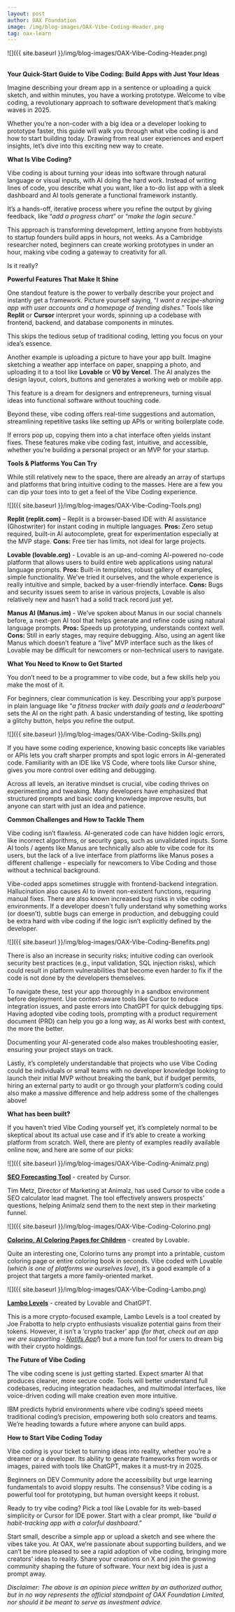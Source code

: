 ```yaml
---
layout: post
author: OAX Foundation
image: /img/blog-images/OAX-Vibe-Coding-Header.png
tag: oax-learn
---
```


![]({{ site.baseurl }}/img/blog-images/OAX-Vibe-Coding-Header.png)

<br><b>Your Quick-Start Guide to Vibe Coding: Build Apps with Just Your Ideas</b>

Imagine describing your dream app in a sentence or uploading a quick sketch, and within minutes, you have a working prototype. Welcome to vibe coding, a revolutionary approach to software development that’s making waves in 2025. 

Whether you’re a non-coder with a big idea or a developer looking to prototype faster, this guide will walk you through what vibe coding is and how to start building today. Drawing from real user experiences and expert insights, let’s dive into this exciting new way to create.

<b>What Is Vibe Coding?</b>

Vibe coding is about turning your ideas into software through natural language or visual inputs, with AI doing the hard work. Instead of writing lines of code, you describe what you want, like a to-do list app with a sleek dashboard and AI tools generate a functional framework instantly. 

It’s a hands-off, iterative process where you refine the output by giving feedback, like “<i>add a progress chart</i>” or “<i>make the login secure</i>.”  

This approach is transforming development, letting anyone from hobbyists to startup founders build apps in hours, not weeks. As a Cambridge researcher noted, beginners can create working prototypes in under an hour, making vibe coding a gateway to creativity for all.

Is it really? 

<b>Powerful Features That Make It Shine</b>

One standout feature is the power to verbally describe your project and instantly get a framework. Picture yourself saying, “<i>I want a recipe-sharing app with user accounts and a homepage of trending dishes</i>.” Tools like <b>Replit</b> or <b>Cursor</b> interpret your words, spinning up a codebase with frontend, backend, and database components in minutes. 

This skips the tedious setup of traditional coding, letting you focus on your idea’s essence. 

Another example is uploading a picture to have your app built. Imagine sketching a weather app interface on paper, snapping a photo, and uploading it to a tool like <b>Lovable</b> or <b>V0 by Vercel</b>. 
The AI analyzes the design layout, colors, buttons and generates a working web or mobile app. 

This feature is a dream for designers and entrepreneurs, turning visual ideas into functional software without touching code. 

Beyond these, vibe coding offers real-time suggestions and automation, streamlining repetitive tasks like setting up APIs or writing boilerplate code. 

If errors pop up, copying them into a chat interface often yields instant fixes. These features make vibe coding fast, intuitive, and accessible, whether you’re building a personal project or an MVP for your startup.

<b>Tools & Platforms You Can Try</b>

While still relatively new to the space, there are already an array of startups and platforms that bring intuitive coding to the masses. Here are a few you can dip your toes into to get a feel of the Vibe Coding experience. 

![]({{ site.baseurl }}/img/blog-images/OAX-Vibe-Coding-Tools.png)

<b>Replit (replit.com)</b> – Replit is a browser-based IDE with AI assistance (Ghostwriter) for instant coding in multiple languages. <b>Pros:</b> Zero setup required, built-in AI autocomplete, great for experimentation especially at the MVP stage. <b>Cons:</b> Free tier has limits, not ideal for large projects.

<b>Lovable (lovable.org)</b> - Lovable is an up-and-coming AI-powered no-code platform that allows users to build entire web applications using natural language prompts. <b>Pros:</b> Built-in templates, robust gallery of examples, simple functionality. We’ve tried it ourselves, and the whole experience is really intuitive and simple, backed by a user-friendly interface. <b>Cons:</b> Bugs and security issues seem to arise in various projects, Lovable is also relatively new and hasn’t had a solid track record just yet. 

<b>Manus AI (Manus.im)</b> - We’ve spoken about Manus in our social channels before, a next-gen AI tool that helps generate and refine code using natural language prompts. <b>Pros:</b> Speeds up prototyping, understands context well. <b>Cons:</b> Still in early stages, may require debugging. Also, using an agent like Manus which doesn’t feature a “live” MVP interface such as the likes of Lovable may be difficult for newcomers or non-technical users to navigate. 

<b>What You Need to Know to Get Started</b>

You don’t need to be a programmer to vibe code, but a few skills help you make the most of it. 

For beginners, clear communication is key. Describing your app’s purpose in plain language like “<i>a fitness tracker with daily goals and a leaderboard</i>” sets the AI on the right path. A basic understanding of testing, like spotting a glitchy button, helps you refine the output. 

![]({{ site.baseurl }}/img/blog-images/OAX-Vibe-Coding-Skills.png)

If you have some coding experience, knowing basic concepts like variables or APIs lets you craft sharper prompts and spot logic errors in AI-generated code. Familiarity with an IDE like VS Code, where tools like Cursor shine, gives you more control over editing and debugging. 

Across all levels, an iterative mindset is crucial, vibe coding thrives on experimenting and tweaking. Many developers have emphasized that structured prompts and basic coding knowledge improve results, but anyone can start with just an idea and patience.

<b>Common Challenges and How to Tackle Them</b>

Vibe coding isn’t flawless. AI-generated code can have hidden logic errors, like incorrect algorithms, or security gaps, such as unvalidated inputs. Some AI tools / agents like Manus are technically also able to vibe code for its users, but the lack of a live interface from platforms like Manus poses a different challenge - especially for newcomers to Vibe Coding and those without a technical background. 

Vibe-coded apps sometimes struggle with frontend-backend integration. Hallucination also causes AI to invent non-existent functions, requiring manual fixes. There are also known increased bug risks in vibe coding environments. If a developer doesn't fully understand why something works (or doesn’t), subtle bugs can emerge in production, and debugging could be extra hard with vibe coding if the logic isn’t explicitly defined by the developer. 

![]({{ site.baseurl }}/img/blog-images/OAX-Vibe-Coding-Benefits.png)

There is also an increase in security risks; intuitive coding can overlook security best practices (e.g., input validation, SQL injection risks), which could result in platform vulnerabilities that become even harder to fix if the code is not done by the developers themselves. 

To navigate these, test your app thoroughly in a sandbox environment before deployment. Use context-aware tools like Cursor to reduce integration issues, and paste errors into ChatGPT for quick debugging tips. Having adopted vibe coding tools, prompting with a product requirement document (PRD) can help you go a long way, as AI works best with context, the more the better.

Documenting your AI-generated code also makes troubleshooting easier, ensuring your project stays on track.

Lastly, it’s completely understandable that projects who use Vibe Coding could be individuals or small teams with no developer knowledge looking to launch their initial MVP without breaking the bank, but if budget permits, hiring an external party to audit or go through your platform’s coding could also make a massive difference and help address some of the challenges above! 

<b>What has been built?</b>

If you haven’t tried Vibe Coding yourself yet, it’s completely normal to be skeptical about its actual use case and if it’s able to create a working platform from scratch. Well, there are plenty of examples readily available online now, and here are some of our picks: 

![]({{ site.baseurl }}/img/blog-images/OAX-Vibe-Coding-Animalz.png)

<b><a href="https://seo-forecast.animalz.co/">SEO Forecasting Tool</a></b> - created by Cursor. 

Tim Metz, Director of Marketing at Animalz, has used Cursor to vibe code a SEO calculator lead magnet. The tool effectively answers prospects' questions, helping Animalz send them to the next step in their marketing funnel.

![]({{ site.baseurl }}/img/blog-images/OAX-Vibe-Coding-Colorino.png)

<b><a href="https://colorinocreator.com/">Colorino, AI Coloring Pages for Children</a></b> - created by Lovable.

Quite an interesting one, Colorino turns any prompt into a printable, custom coloring page or entire coloring book in seconds. Vibe coded with Lovable (<i>which is one of platforms we ourselves love</i>), it’s a good example of a project that targets a more family-oriented market. 

![]({{ site.baseurl }}/img/blog-images/OAX-Vibe-Coding-Lambo.png)

<b><a href="https://lambolevels.com/">Lambo Levels</a></b> - created by Lovable and ChatGPT. 

This is a more crypto-focused example, Lambo Levels is a tool created by Joe Frabotta to help crypto enthusiasts visualize potential gains from their tokens. However, it isn’t a ‘crypto tracker’ app (<i>for that, check out an app we are supporting - <a href="https://www.notifs.co/">Notifs App</a>!</i>) but a more fun tool for users to dream big with their crypto holdings. 

<b>The Future of Vibe Coding</b>

The vibe coding scene is just getting started. Expect smarter AI that produces cleaner, more secure code. Tools will better understand full codebases, reducing integration headaches, and multimodal interfaces, like voice-driven coding will make creation even more intuitive.

IBM predicts hybrid environments where vibe coding’s speed meets traditional coding’s precision, empowering both solo creators and teams. We’re heading towards a future where anyone can build apps.

<b>How to Start Vibe Coding Today</b>

Vibe coding is your ticket to turning ideas into reality, whether you’re a dreamer or a developer. Its ability to generate frameworks from words or images, paired with tools like ChatGPT, makes it a must-try in 2025. 

Beginners on DEV Community adore the accessibility but urge learning fundamentals to avoid sloppy results. The consensus? Vibe coding is a powerful tool for prototyping, but human oversight keeps it robust.

Ready to try vibe coding? Pick a tool like Lovable for its web-based simplicity or Cursor for IDE power. Start with a clear prompt, like “<i>build a habit-tracking app with a colorful dashboard</i>.”

Start small, describe a simple app or upload a sketch and see where the vibes take you. At OAX, we’re passionate about supporting builders, and we can’t be more pleased to see a rapid adoption of vibe coding, bringing more creators' ideas to reality. Share your creations on X and join the growing community shaping the future of software. Your next big idea is just a prompt away.

<i>Disclaimer: The above is an opinion piece written by an authorized author, but in no way represents the official standpoint of OAX Foundation Limited, nor should it be meant to serve as investment advice.</i>
